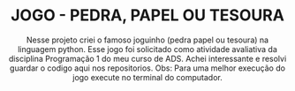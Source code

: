 <h1 align="center">JOGO - PEDRA, PAPEL OU TESOURA </h1>

<p align="center">Nesse projeto criei o famoso joguinho (pedra papel ou tesoura) na linguagem python. Esse jogo foi solicitado como atividade avaliativa da disciplina Programação 1 do meu curso de ADS. Achei interessante e resolvi guardar o codigo aqui nos repositorios. Obs: Para uma melhor execução do jogo execute no terminal do computador.
</p>
